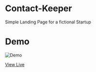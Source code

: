 # Contact-Keeper

Simple Landing Page for a fictional Startup

# Demo
![Demo](./demo.gif)

[View Live](https://contact-keeper-webapp.herokuapp.com/register)
